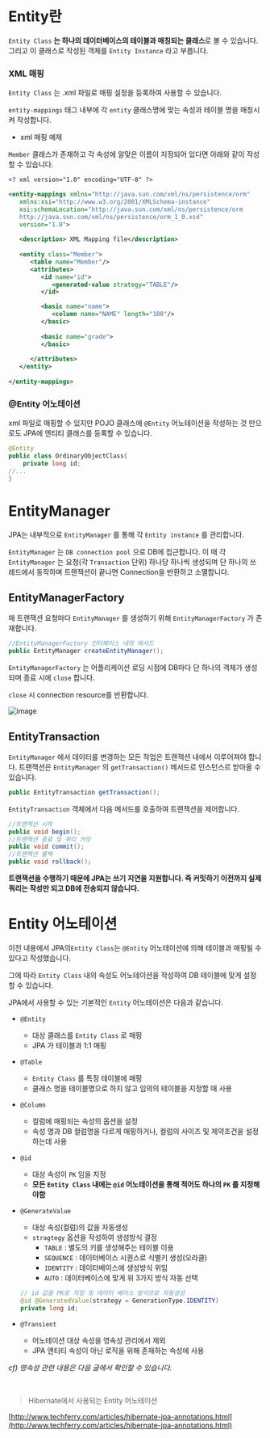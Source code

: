 # Entity란

`Entity Class` **는 하나의 데이터베이스의 테이블과 매칭되는 클래스**로 볼 수 있습니다. 그리고 이 클래스로 작성된 객체를 `Entity Instance` 라고 부릅니다.

### XML 매핑

`Entity Class` 는 .xml 파일로 매핑 설정을 등록하여 사용할 수 있습니다. 

`entity-mappings` 태그 내부에 각 `entity` 클래스명에 맞는 속성과 테이블 명을 매칭시켜 작성합니다.

- xml 매핑 예제

`Member` 클래스가 존재하고 각 속성에 알맞은 이름이 지정되어 있다면 아래와 같이 작성할 수 있습니다.

```xml
<? xml version="1.0" encoding="UTF-8" ?>

<entity-mappings xmlns="http://java.sun.com/xml/ns/persistence/orm"
   xmlns:xsi="http://www.w3.org/2001/XMLSchema-instance"
   xsi:schemaLocation="http://java.sun.com/xml/ns/persistence/orm    
   http://java.sun.com/xml/ns/persistence/orm_1_0.xsd"
   version="1.0">
      
   <description> XML Mapping file</description>
      
   <entity class="Member">        
      <table name="Member"/>
      <attributes>
         <id name="id">
            <generated-value strategy="TABLE"/>
         </id>

         <basic name="name">
            <column name="NAME" length="100"/>
         </basic>
         
         <basic name="grade">
         </basic>
         
      </attributes>
   </entity>
   
</entity-mappings>
```

### @Entity 어노테이션

xml 파일로 매핑할 수 있지만 POJO 클래스에 `@Entity` 어노테이션을 작성하는 것 만으로도 JPA에 엔티티 클래스를 등록할 수 있습니다.

```java
@Entity
public class OrdinaryObjectClass{
	private long id;
//...
}
```

# EntityManager

JPA는 내부적으로 `EntityManager` 를 통해 각 `Entity instance` 를 관리합니다.

`EntityManager` 는 `DB connection pool` 으로 DB에 접근합니다. 이 때 각`EntityManager` 는 요청(각 `Transaction` 단위) 하나당 하나씩 생성되며 단 하나의 쓰레드에서 동작하며 트랜잭션이 끝나면 Connection을 반환하고 소멸합니다.

## EntityManagerFactory

매 트랜잭션 요청마다 `EntityManager` 를 생성하기 위해 `EntityManagerFactory` 가 존재합니다. 

```java
//EntityManagerFactory 인터페이스 내의 메서드
public EntityManager createEntityManager();
```

`EntityManagerFactory` 는 어플리케이션 로딩 시점에 DB마다 단 하나의 객체가 생성되며 종료 시에 `close` 합니다.

`close` 시 connection resource를 반환합니다.

![image](https://user-images.githubusercontent.com/49678555/125620736-fb6aed1b-b6c3-464e-b126-391a36c965bb.png)

## EntityTransaction

`EntityManager` 에서 데이터를 변경하는 모든 작업은 트랜잭션 내에서 이루어져야 합니다. 트랜잭션은 `EntityManager` 의 `getTransaction()` 메서드로 인스턴스르 받아올 수 있습니다.

```java
public EntityTransaction getTransaction();
```

`EntityTransaction` 객체에서 다음 메서드를 호출하여 트랜잭션을 제어합니다.

```java
//트랜잭션 시작
public void begin();
//트랜잭션 종료 및 쿼리 커밋
public void commit();
//트랜잭션 롤백
public void rollback();
```

**트랜잭션을 수행하기 때문에 JPA는 쓰기 지연을 지원합니다. 즉 커밋하기 이전까지 실제 쿼리는 작성만 되고 DB에 전송되지 않습니다.**

# Entity 어노테이션

이전 내용에서 JPA의`Entity Class`는 `@Entity` 어노테이션에 의해 테이블과 매핑될 수 있다고 작성했습니다.

그에 따라 `Entity Class` 내의 속성도 어노테이션을 작성하여 DB 테이블에 맞게 설정할 수 있습니다.

JPA에서 사용할 수 있는 기본적인 `Entity` 어노테이션은 다음과 같습니다.

- `@Entity`
    - 대상 클래스를 `Entity Class` 로 매핑
    - JPA 가 테이블과 1:1 매핑

- `@Table`
    - `Entity Class` 를 특정 테이블에 매핑
    - 클래스 명을 테이블명으로 하지 않고 임의의 테이블을 지정할 때 사용

- `@Column`
    - 컬럼에 매핑되는 속성의 옵션을 설정
    - 속성 명과 DB 컬럼명을 다르게 매핑하거나, 컬럼의 사이즈 및 제약조건을 설정하는데 사용

- `@id`
    - 대상 속성이 `PK` 임을 지정
    - **모든 `Entity Class` 내에는 `@id` 어노테이션을 통해 적어도 하나의 `PK` 를 지정해야함**

- `@GenerateValue`
    - 대상 속성(컬럼)의 값을 자동생성
    - `stragtegy` 옵션을 작성하여 생성방식 결정
        - `TABLE` : 별도의 키를 생성해주는 테이블 이용
        - `SEQUENCE` : 데이터베이스 시퀀스로 식별키 생성(오라클)
        - `IDENTITY` : 데이터베이스에 생성방식 위임
        - `AUTO` : 데이터베이스에 맞게 위 3가지 방식 자동 선택

    ```java
    // id 값을 PK로 지정 및 데이터 베이스 방식으로 자동생성
    @id @GeneratedValue(strategy = GenerationType.IDENTITY)
    private long id;
    ```

- `@Transient`
    - 어노테이션 대상 속성을 영속성 관리에서 제외
    - JPA 엔티티 속성이 아닌 로직을 위해 존재하는 속성에 사용

 *cf) 영속성 관련 내용은 다음 글에서 확인할 수 있습니다.*
 
 <br/>

> Hibernate에서 사용되는 Entity 어노테이션

[http://www.techferry.com/articles/hibernate-jpa-annotations.html](http://www.techferry.com/articles/hibernate-jpa-annotations.html)
